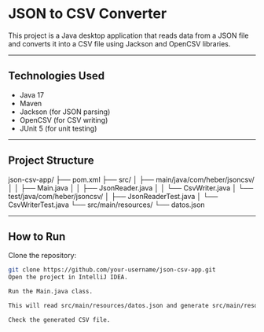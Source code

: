 # JSON to CSV Converter

This project is a Java desktop application that reads data from a JSON file and converts it into a CSV file using Jackson and OpenCSV libraries.

---

## Technologies Used

- Java 17
- Maven
- Jackson (for JSON parsing)
- OpenCSV (for CSV writing)
- JUnit 5 (for unit testing)

---

## Project Structure

json-csv-app/
├── pom.xml
├── src/
│ ├── main/java/com/heber/jsoncsv/
│ │ ├── Main.java
│ │ ├── JsonReader.java
│ │ └── CsvWriter.java
│ └── test/java/com/heber/jsoncsv/
│ ├── JsonReaderTest.java
│ └── CsvWriterTest.java
└── src/main/resources/
└── datos.json

---

## How to Run

Clone the repository:

```bash
git clone https://github.com/your-username/json-csv-app.git
Open the project in IntelliJ IDEA.

Run the Main.java class.

This will read src/main/resources/datos.json and generate src/main/resources/datos.csv.

Check the generated CSV file.
